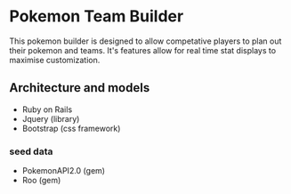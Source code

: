 # Pokemon Team Builder

This pokemon builder is designed to allow competative players to plan out their pokemon and teams. It's features allow for real time stat displays to maximise customization. 

## Architecture and models

- Ruby on Rails
- Jquery (library)
- Bootstrap (css framework)

### seed data
- PokemonAPI2.0 (gem)
- Roo (gem)


